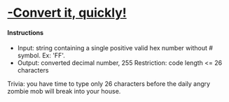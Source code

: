 # [-Convert it, quickly!](https://www.codewars.com/kata/59b261a35220ab5ea70000c3)

#### Instructions

+ Input: string containing a single positive valid hex number without # symbol. Ex: 'FF'.
+ Output: converted decimal number, 255
Restriction: code length <= 26 characters

Trivia: you have time to type only 26 characters before the daily angry zombie mob will break into your house.
